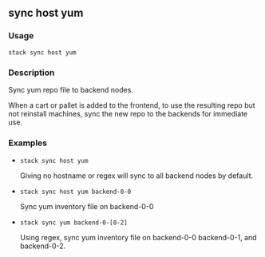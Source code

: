 ## sync host yum

### Usage

`stack sync host yum`

### Description


Sync yum repo file to backend nodes.

When a cart or pallet is added to the
frontend, to use the resulting repo but not
reinstall machines, sync the new repo to the
backends for immediate use.



### Examples

* `stack sync host yum`

   Giving no hostname or regex will sync
        to all backend nodes by default.

* `stack sync host yum backend-0-0`

   Sync yum inventory file on backend-0-0

* `stack sync yum backend-0-[0-2]`

   Using regex, sync yum inventory file on backend-0-0
	backend-0-1, and backend-0-2.



